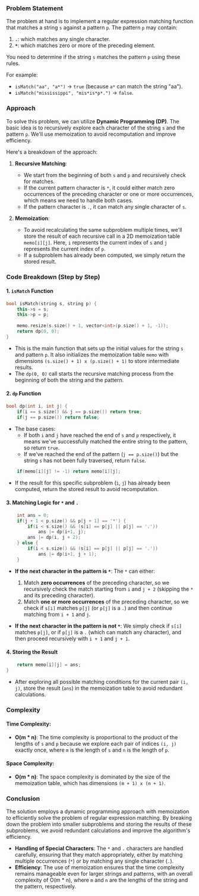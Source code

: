 ### Problem Statement

The problem at hand is to implement a regular expression matching function that matches a string `s` against a pattern `p`. The pattern `p` may contain:
1. **`.`**: which matches any single character.
2. **`*`**: which matches zero or more of the preceding element.

You need to determine if the string `s` matches the pattern `p` using these rules.

For example:
- `isMatch("aa", "a*")` → `true` (because `a*` can match the string "aa").
- `isMatch("mississippi", "mis*is*p*.")` → `false`.

### Approach

To solve this problem, we can utilize **Dynamic Programming (DP)**. The basic idea is to recursively explore each character of the string `s` and the pattern `p`. We'll use memoization to avoid recomputation and improve efficiency.

Here's a breakdown of the approach:

1. **Recursive Matching**:
   - We start from the beginning of both `s` and `p` and recursively check for matches.
   - If the current pattern character is `*`, it could either match zero occurrences of the preceding character or one or more occurrences, which means we need to handle both cases.
   - If the pattern character is `.`, it can match any single character of `s`.

2. **Memoization**:
   - To avoid recalculating the same subproblem multiple times, we'll store the result of each recursive call in a 2D memoization table `memo[i][j]`. Here, `i` represents the current index of `s` and `j` represents the current index of `p`.
   - If a subproblem has already been computed, we simply return the stored result.

### Code Breakdown (Step by Step)

#### 1. `isMatch` Function

```cpp
bool isMatch(string s, string p) {
    this->s = s;
    this->p = p;
    
    memo.resize(s.size() + 1, vector<int>(p.size() + 1, -1));
    return dp(0, 0);
}
```

- This is the main function that sets up the initial values for the string `s` and pattern `p`. It also initializes the memoization table `memo` with dimensions `(s.size() + 1) x (p.size() + 1)` to store intermediate results.
- The `dp(0, 0)` call starts the recursive matching process from the beginning of both the string and the pattern.

#### 2. `dp` Function

```cpp
bool dp(int i, int j) {
    if(i == s.size() && j == p.size()) return true;
    if(j == p.size()) return false;
```

- The base cases:
  - If both `i` and `j` have reached the end of `s` and `p` respectively, it means we've successfully matched the entire string to the pattern, so return `true`.
  - If we've reached the end of the pattern (`j == p.size()`) but the string `s` has not been fully traversed, return `false`.

```cpp
    if(memo[i][j] != -1) return memo[i][j];
```

- If the result for this specific subproblem (`i`, `j`) has already been computed, return the stored result to avoid recomputation.

#### 3. Matching Logic for `*` and `.`
```cpp
    int ans = 0;
    if(j + 1 < p.size() && p[j + 1] == '*') {
        if(i < s.size() && (s[i] == p[j] || p[j] == '.'))
            ans |= dp(i+1, j);
        ans |= dp(i, j + 2);
    } else {
        if(i < s.size() && (s[i] == p[j] || p[j] == '.'))
            ans |= dp(i+1, j + 1);
    }
```

- **If the next character in the pattern is `*`**: The `*` can either:
  1. Match **zero occurrences** of the preceding character, so we recursively check the match starting from `i` and `j + 2` (skipping the `*` and its preceding character).
  2. Match **one or more occurrences** of the preceding character, so we check if `s[i]` matches `p[j]` (or `p[j]` is a `.`) and then continue matching from `i + 1` and `j`.

- **If the next character in the pattern is not `*`**: We simply check if `s[i]` matches `p[j]`, or if `p[j]` is a `.` (which can match any character), and then proceed recursively with `i + 1` and `j + 1`.

#### 4. Storing the Result

```cpp
    return memo[i][j] = ans;
}
```

- After exploring all possible matching conditions for the current pair `(i, j)`, store the result (`ans`) in the memoization table to avoid redundant calculations.

### Complexity

#### Time Complexity:

- **O(m * n)**: The time complexity is proportional to the product of the lengths of `s` and `p` because we explore each pair of indices `(i, j)` exactly once, where `m` is the length of `s` and `n` is the length of `p`.

#### Space Complexity:

- **O(m * n)**: The space complexity is dominated by the size of the memoization table, which has dimensions `(m + 1) x (n + 1)`.

### Conclusion

The solution employs a dynamic programming approach with memoization to efficiently solve the problem of regular expression matching. By breaking down the problem into smaller subproblems and storing the results of these subproblems, we avoid redundant calculations and improve the algorithm's efficiency.

- **Handling of Special Characters**: The `*` and `.` characters are handled carefully, ensuring that they match appropriately, either by matching multiple occurrences (`*`) or by matching any single character (`.`).
- **Efficiency**: The use of memoization ensures that the time complexity remains manageable even for larger strings and patterns, with an overall complexity of O(m * n), where `m` and `n` are the lengths of the string and the pattern, respectively.
